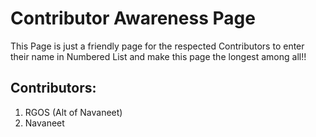 # Contributor Awareness Page
 This Page is just a friendly page for the respected Contributors to enter their name in Numbered List and make this page the longest among all!!

## Contributors: 
1. RGOS (Alt of Navaneet)
2. Navaneet
